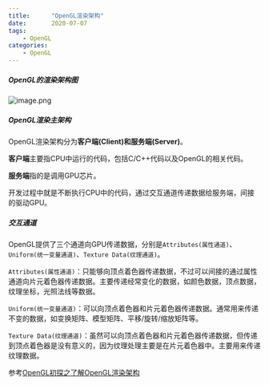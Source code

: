```yaml
---
title:      "OpenGL渲染架构" 
date:       2020-07-07
tags:
    - OpenGL 
categories:
    - OpenGL 
---
```


##### OpenGL的渲染架构图
![image.png](https://upload-images.jianshu.io/upload_images/1395687-267fdf98b61c2884.png?imageMogr2/auto-orient/strip%7CimageView2/2/w/1240)

##### OpenGL渲染主架构

OpenGL渲染架构分为**客户端(Client)**和**服务端(Server)**。

**客户端**主要指CPU中运行的代码，包括C/C++代码以及OpenGL的相关代码。

**服务端**指的是调用GPU芯片。

开发过程中就是不断执行CPU中的代码，通过交互通道传递数据给服务端，间接的驱动GPU。

##### 交互通道

OpenGL提供了三个通道向GPU传递数据，分别是`Attributes(属性通道)`、`Uniform(统一变量通道)`、`Texture Data(纹理通道)`。

`Attributes(属性通道)`：只能够向顶点着色器传递数据，不过可以间接的通过属性通道向片元着色器传递数据。主要传递经常变化的数据，如颜色数据，顶点数据，纹理坐标，光照法线等数据。

`Uniform(统一变量通道)`：可以向顶点着色器和片元着色器传递数据。通常用来传递不变的数据，如变换矩阵、模型矩阵、平移/旋转/缩放矩阵等。

`Texture Data(纹理通道)`：虽然可以向顶点着色器和片元着色器传递数据，但传递到顶点着色器是没有意义的，因为纹理处理主要是在片元着色器中。主要用来传递纹理数据。


参考[OpenGL初探之了解OpenGL渲染架构]([https://juejin.im/post/5d67e4cef265da03dc0783a1](https://juejin.im/post/5d67e4cef265da03dc0783a1)
)